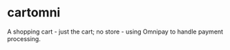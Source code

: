 cartomni
========

A shopping cart - just the cart; no store - using Omnipay to handle payment processing.
